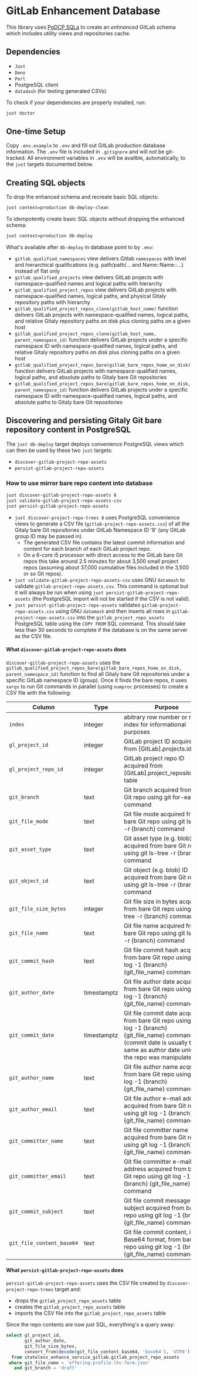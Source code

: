 # GitLab Enhancement Database

This library uses [PgDCP SQLa](https://github.com/netspective-studios/PgDCP) to create an *enhnanced* GitLab schema which includes utility views and repositories cache.

## Dependencies

* `Just`
* `Deno`
* `Perl`
* PostgreSQL client
* `datadash` (for testing generated CSVs)

To check if your dependencies are properly installed, run:

```bash
just doctor
```

## One-time Setup

Copy `.env.example` to `.env` and fill out GitLab production database information. The `.env` file is included in `.gitignore` and will not be git-tracked. All environment variables in `.env` will be availble, automatically, to the `just` targets documented below. 

## Creating SQL objects

To drop the enhanced schema and recreate basic SQL objects:

```bash
just context=production db-deploy-clean
```

To idempotently create basic SQL objects without dropping the enhanced schema:

```bash
just context=production db-deploy
```

What's available after `db-deploy` in database point to by `.env`:

* `gitlab_qualified_namespaces` view delivers Gitlab `namespaces` with level and hierarchical qualifications (e.g. path/path/... and Name::Name::...) instead of flat only
* `gitlab_qualified_projects` view delivers GitLab projects with namespace-qualified names and logical paths with hierarchy
* `gitlab_qualified_project_repos` view delivers GitLab projects with namespace-qualified names, logical paths, and physical Gitaly repository paths with hierarchy
* `gitlab_qualified_project_repos_clone(gitlab_host_name)` function delivers GitLab projects with namespace-qualified names, logical paths, and relative Gitaly repository paths on disk plus cloning paths on a given host
* `gitlab_qualified_project_repos_clone(gitlab_host_name, parent_namespace_id)` function delivers GitLab projects under a specific namespace ID with namespace-qualified names, logical paths, and relative Gitaly repository paths on disk plus cloning paths on a given host
* `gitlab_qualified_project_repos_bare(gitlab_bare_repos_home_on_disk)` function delivers GitLab projects with namespace-qualified names, logical paths, and absolute paths to Gitaly bare Git repositories
* `gitlab_qualified_project_repos_bare(gitlab_bare_repos_home_on_disk, parent_namespace_id)` function delivers GitLab projects under a specific namespace ID with namespace-qualified names, logical paths, and absolute paths to Gitaly bare Git repositories

## Discovering and persisting Gitaly Git bare repository content in PostgreSQL

The `just db-deploy` target deploys convenience PostgreSQL views which can then be used by these two `just` targets:

* `discover-gitlab-project-repo-assets`
* `persist-gitlab-project-repo-assets`

### How to use mirror bare repo content into database

```bash
just discover-gitlab-project-repo-assets 8 
just validate-gitlab-project-repo-assets-csv
just persist-gitlab-project-repo-assets
```

* `just discover-project-repo-trees 8` uses PostgreSQL convenience views to generate a CSV file (`gitlab-project-repo-assets.csv`) of all the Gitaly bare Git repositories under GitLab Namespace ID '8' (any GitLab group ID may be passed in).
  * The generated CSV file contains the latest commit information and content for each branch of each GitLab project repo.
  * On a 6-core i5 processor with direct access to the GitLab bare Git repos this take around 2.5 minutes for about 3,500 small project repos (assuming about 37,000 cumulative files included in the 3,500 or so Git repos).
* `just validate-gitlab-project-repo-assets-csv` uses GNU `datamash` to validate `gitlab-project-repo-assets.csv`. This command is optional but it will always be run when using `just persist-gitlab-project-repo-assets` (the PostgreSQL import will not be started if the CSV is not valid).
* `just persist-gitlab-project-repo-assets` validates `gitlab-project-repo-assets.csv` using GNU `datamash` and then inserts all rows in `gitlab-project-repo-assets.csv` into the `gitlab_project_repo_assets` PostgreSQL table using the `COPY FROM` SQL command. This should take less than 30 seconds to complete if the database is on the same server as the CSV file.

#### What `discover-gitlab-project-repo-assets` does

`discover-gitlab-project-repo-assets` uses the `gitlab_qualified_project_repos_bare(gitlab_bare_repos_home_on_disk, parent_namespace_id)` function to find all Gitaly bare Git repositories under a specific GitLab namespace ID (group). Once it finds the bare repos, it uses `xargs` to run Git commands in parallel (using `numproc` processes) to create a CSV file with the following:

| Column                    | Type        | Purpose                                                                                                                                                                             |
| ------------------------- | ----------- | ----------------------------------------------------------------------------------------------------------------------------------------------------------------------------------- |
| `index`                   | integer     | abitrary row number or row index for informational purposes                                                                                                                         |
| `gl_project_id`           | integer     | GitLab project ID acquired from [GitLab].projects.id table                                                                                                                          |
| `gl_project_repo_id`      | integer     | GitLab project repo ID acquired from [GitLab].project_repositories.id table                                                                                                         |
| `git_branch`              | text        | Git branch acquired from bare Git repo using git for-each-ref command                                                                                                               |
| `git_file_mode`           | text        | Git file mode acquired from bare Git repo using git ls-tree -r {branch} command                                                                                                     |
| `git_asset_type`          | text        | Git asset type (e.g. blob) acquired from bare Git repo using git ls-tree -r {branch} command                                                                                        |
| `git_object_id`           | text        | Git object (e.g. blob) ID acquired from bare Git repo using git ls-tree -r {branch} command                                                                                         |
| `git_file_size_bytes`     | integer     | Git file size in bytes acquired from bare Git repo using git ls-tree -r {branch} command                                                                                            |
| `git_file_name`           | text        | Git file name acquired from bare Git repo using git ls-tree -r {branch} command                                                                                                     |
| `git_commit_hash`         | text        | Git file commit hash acquired from bare Git repo using git log -1 {branch} {git_file_name} command                                                                                  |
| `git_author_date`         | timestamptz | Git file author date acquired from bare Git repo using git log -1 {branch} {git_file_name} command                                                                                  |
| `git_commit_date`         | timestamptz | Git file commit date acquired from bare Git repo using git log -1 {branch} {git_file_name} command (commit date is usually the same as author date unless the repo was manipulated) |
| `git_author_name`         | text        | Git file author name acquired from bare Git repo using git log -1 {branch} {git_file_name} command                                                                                  |
| `git_author_email`        | text        | Git file author e-mail address acquired from bare Git repo using git log -1 {branch} {git_file_name} command                                                                        |
| `git_committer_name`      | text        | Git file committer name acquired from bare Git repo using git log -1 {branch} {git_file_name} command                                                                               |
| `git_committer_email`     | text        | Git file committer e-mail address acquired from bare Git repo using git log -1 {branch} {git_file_name} command                                                                     |
| `git_commit_subject`      | text        | Git file commit message subject acquired from bare Git repo using git log -1 {branch} {git_file_name} command                                                                       |
| `git_file_content_base64` | text        | Git file commit content, in Base64 format, from bare Git repo using git log -1 {branch} {git_file_name} command                                                                     |

#### What `persist-gitlab-project-repo-assets` does

`persist-gitlab-project-repo-assets` uses the CSV file created by `discover-project-repo-trees` target and:
*  drops the `gitlab_project_repo_assets` table
*  creates the `gitlab_project_repo_assets` table
*  imports the CSV file into the `gitlab_project_repo_assets` table

Since the repo contents are now just SQL, everything's a query away:

```sql
select gl_project_id, 
       git_author_date, 
       git_file_size_bytes, 
       convert_from(decode(git_file_content_base64, 'base64'), 'UTF8')::jsonb as lhc_form
  from stateless_enhance_service_gitlab.gitlab_project_repo_assets
 where git_file_name = 'offering-profile.lhc-form.json'
   and git_branch = 'draft'
```

